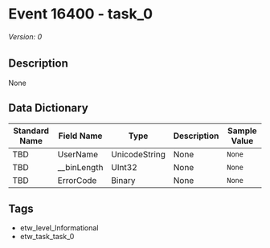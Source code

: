 # Event 16400 - task_0
###### Version: 0

## Description
None

## Data Dictionary
|Standard Name|Field Name|Type|Description|Sample Value|
|---|---|---|---|---|
|TBD|UserName|UnicodeString|None|`None`|
|TBD|__binLength|UInt32|None|`None`|
|TBD|ErrorCode|Binary|None|`None`|

## Tags
* etw_level_Informational
* etw_task_task_0